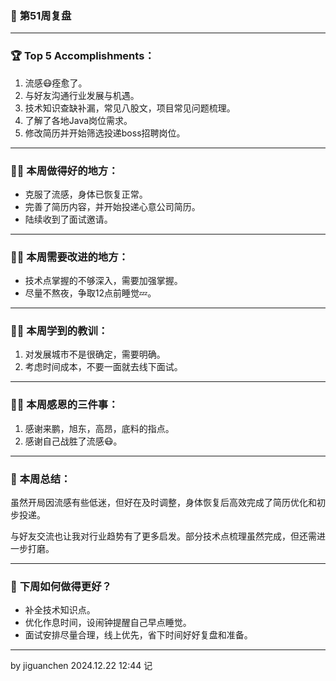 ### 📆 **第51周复盘**

---

### 🏆 **Top 5 Accomplishments：**

1. 流感😷痊愈了。
2. 与好友沟通行业发展与机遇。
3. 技术知识查缺补漏，常见八股文，项目常见问题梳理。
4. 了解了各地Java岗位需求。
5. 修改简历并开始筛选投递boss招聘岗位。

---

### 👏🏻 **本周做得好的地方：**

- 克服了流感，身体已恢复正常。
- 完善了简历内容，并开始投递心意公司简历。
- 陆续收到了面试邀请。

---

### 💪🏻 **本周需要改进的地方：**

- 技术点掌握的不够深入，需要加强掌握。
- 尽量不熬夜，争取12点前睡觉💤。

---

### ✍🏻 **本周学到的教训：**

1. 对发展城市不是很确定，需要明确。
2. 考虑时间成本，不要一面就去线下面试。

---

### 🙏🏻 **本周感恩的三件事：**

1. 感谢来鹏，旭东，高昂，底料的指点。
2. 感谢自己战胜了流感😷。

---

### 📕 **本周总结：**

虽然开局因流感有些低迷，但好在及时调整，身体恢复后高效完成了简历优化和初步投递。

与好友交流也让我对行业趋势有了更多启发。部分技术点梳理虽然完成，但还需进一步打磨。

---

### 🍃 **下周如何做得更好？**

- 补全技术知识点。
- 优化作息时间，设闹钟提醒自己早点睡觉。
- 面试安排尽量合理，线上优先，省下时间好好复盘和准备。

---

by jiguanchen 2024.12.22 12:44 记